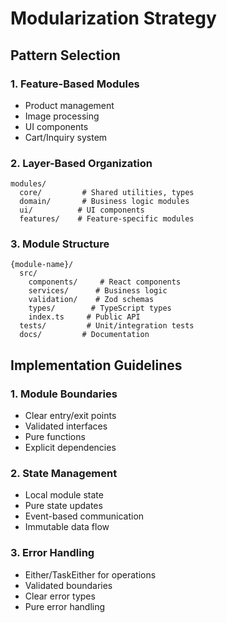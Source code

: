 # Modularization Strategy

## Pattern Selection

### 1. Feature-Based Modules
- Product management
- Image processing
- UI components
- Cart/Inquiry system

### 2. Layer-Based Organization
```
modules/
  core/         # Shared utilities, types
  domain/       # Business logic modules
  ui/          # UI components
  features/    # Feature-specific modules
```

### 3. Module Structure
```
{module-name}/
  src/
    components/     # React components
    services/      # Business logic
    validation/    # Zod schemas
    types/        # TypeScript types
    index.ts     # Public API
  tests/         # Unit/integration tests
  docs/         # Documentation
```

## Implementation Guidelines

### 1. Module Boundaries
- Clear entry/exit points
- Validated interfaces
- Pure functions
- Explicit dependencies

### 2. State Management
- Local module state
- Pure state updates
- Event-based communication
- Immutable data flow

### 3. Error Handling
- Either/TaskEither for operations
- Validated boundaries
- Clear error types
- Pure error handling